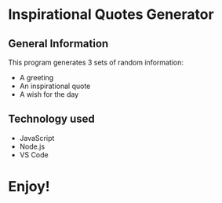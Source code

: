 # Inspirational Quotes Generator

## General Information

This program generates 3 sets of random information:
   + A greeting
   + An inspirational quote
   + A wish for the day

## Technology used

   + JavaScript
   + Node.js
   + VS Code

# Enjoy!
